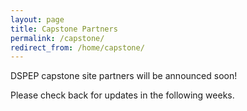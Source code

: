 ```yaml
---
layout: page
title: Capstone Partners
permalink: /capstone/
redirect_from: /home/capstone/
---
```


DSPEP capstone site partners will be announced soon! 

Please check back for updates in the following weeks.
